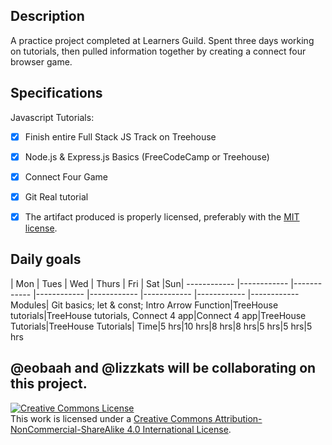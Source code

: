 ## Description
A practice project completed at Learners Guild. Spent three days working on tutorials, then pulled information together by creating a connect four browser game.

## Specifications

Javascript Tutorials:
- [x] Finish entire Full Stack JS Track on Treehouse
- [x] Node.js & Express.js Basics (FreeCodeCamp or Treehouse)
- [x] Connect Four Game
- [x] Git Real tutorial
- [x] The artifact produced is properly licensed, preferably with the [MIT license](https://opensource.org/licenses/MIT).


## Daily goals
| Mon | Tues | Wed | Thurs | Fri | Sat |Sun|
------------ |------------ |------------ |------------ |------------ |------------ |------------ |------------
 Modules| Git basics; let & const; Intro Arrow Function|TreeHouse tutorials|TreeHouse tutorials, Connect 4 app|Connect 4 app|TreeHouse Tutorials|TreeHouse Tutorials|
  Time|5 hrs|10 hrs|8 hrs|8 hrs|5 hrs|5 hrs|5 hrs

  @eobaah and @lizzkats will be collaborating on this project.
---

<!-- LICENSE -->

<a rel="license" href="http://creativecommons.org/licenses/by-nc-sa/4.0/"><img alt="Creative Commons License" style="border-width:0" src="https://i.creativecommons.org/l/by-nc-sa/4.0/80x15.png" /></a>
<br />This work is licensed under a <a rel="license" href="http://creativecommons.org/licenses/by-nc-sa/4.0/">Creative Commons Attribution-NonCommercial-ShareAlike 4.0 International License</a>.
